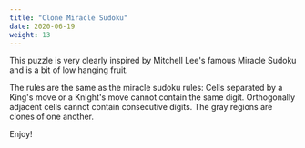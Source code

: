 ```yaml
---
title: "Clone Miracle Sudoku"
date: 2020-06-19
weight: 13
---
```


<p> This puzzle is very clearly inspired by Mitchell Lee's famous Miracle Sudoku and is a bit of low hanging fruit.</p>
<p> The rules are the same as the miracle sudoku rules: Cells separated by a King's move or a Knight's move cannot contain the same digit. Orthogonally adjacent cells cannot contain consecutive digits. The gray regions are clones of one another. </p>

<p>Enjoy!</p>